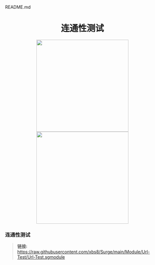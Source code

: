 README.md
<h1 align="center">连通性测试</h1>

<p align="center">
<img src="https://raw.githubusercontent.com/xbs8/Surge/main/Surge.png" width="300"></img>
<img src="https://raw.githubusercontent.com/xbs8/Surge/main/Module.png" width="300"></img>
</p>

### 连通性测试
> **链接:** https://raw.githubusercontent.com/xbs8/Surge/main/Module/Url-Test/Url-Test.sgmodule </br>
</br>
